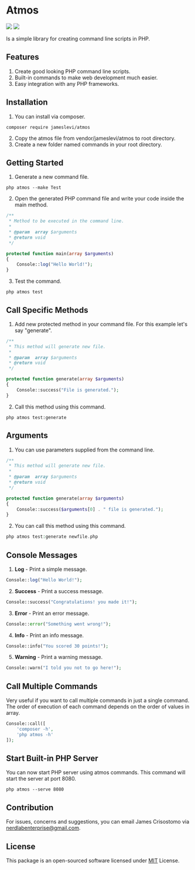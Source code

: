 # Atmos

![](https://img.shields.io/badge/packagist-v1.0.2-informational?style=flat&logo=<LOGO_NAME>&logoColor=white&color=2bbc8a) ![](https://img.shields.io/badge/license-MIT-informational?style=flat&logo=<LOGO_NAME>&logoColor=white&color=2bbc8a)

Is a simple library for creating command line scripts in PHP.

## Features ##  
1. Create good looking PHP command line scripts.
2. Built-in commands to make web development much easier.
3. Easy integration with any PHP frameworks.

## Installation ##  
1. You can install via composer.
```
composer require jameslevi/atmos
```
2. Copy the atmos file from vendor/jameslevi/atmos to root directory.
3. Create a new folder named commands in your root directory.  

## Getting Started  ##  
1. Generate a new command file.
```
php atmos --make Test
```
2. Open the generated PHP command file and write your code inside the main method.
```php
/**
 * Method to be executed in the command line.
 *
 * @param  array $arguments
 * @return void
 */

protected function main(array $arguments)
{
    Console::log("Hello World!");  
}
```  
3. Test the command.
```
php atmos test
```
## Call Specific Methods ##  
1. Add new protected method in your command file. For this example let's say "generate".
```php
/**
 * This method will generate new file.
 *
 * @param  array $arguments
 * @return void
 */

protected function generate(array $arguments)
{
    Console::success("File is generated.");  
}
```
2. Call this method using this command.
```
php atmos test:generate
```
## Arguments ##
1. You can use parameters supplied from the command line.
```php
/**
 * This method will generate new file.
 *
 * @param  array $arguments
 * @return void
 */

protected function generate(array $arguments)
{
    Console::success($arguments[0] . " file is generated.");  
}
```
2. You can call this method using this command.
```php
php atmos test:generate newfile.php
```

## Console Messages ##
1. **Log** - Print a simple message.
```php
Console::log("Hello World!");
```
2. **Success** - Print a success message.
```php
Console::success("Congratulations! you made it!");
```
3. **Error** - Print an error message.
```php
Console::error("Something went wrong!");
```
4. **Info** - Print an info message.
```php
Console::info("You scored 30 points!");
```
5. **Warning** - Print a warning message.
```php
Console::warn("I told you not to go here!");
```

## Call Multiple Commands ##  
Very useful if you want to call multiple commands in just a single command. The order of execution of each command depends on the order of values in array.
```php
Console::call([
    'composer -h',
    'php atmos -h'
]);
```
## Start Built-in PHP Server ##
You can now start PHP server using atmos commands. This command will start the server at port 8080.
```
php atmos --serve 8080
```

## Contribution ##  
For issues, concerns and suggestions, you can email James Crisostomo via nerdlabenterprise@gmail.com.

## License ##
This package is an open-sourced software licensed under [MIT](https://opensource.org/licenses/MIT) License.
